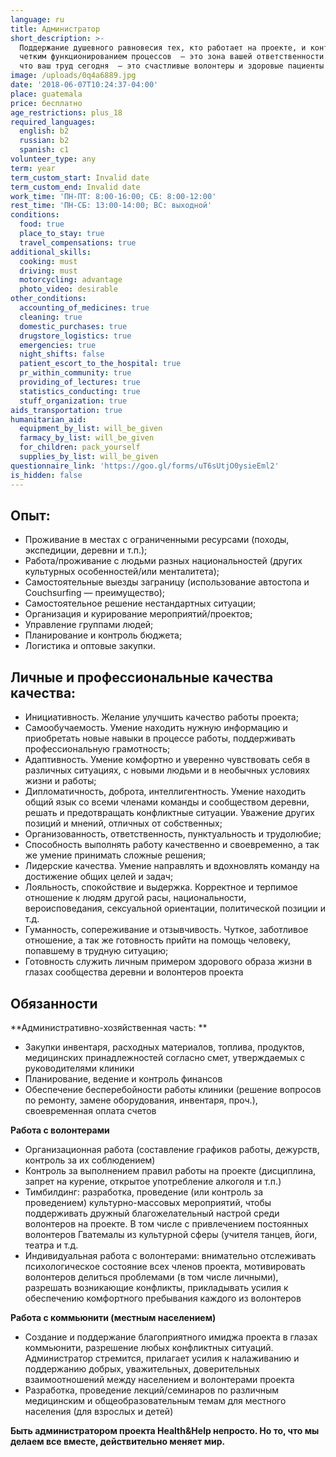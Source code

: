 ```yaml
---
language: ru
title: Администратор
short_description: >-
  Поддержание душевного равновесия тех, кто работает на проекте, и контроль за
  четким функционированием процессов  — это зона вашей ответственности. Помните,
  что ваш труд сегодня  — это счастливые волонтеры и здоровые пациенты завтра.
image: /uploads/0q4a6889.jpg
date: '2018-06-07T10:24:37-04:00'
place: guatemala
price: бесплатно
age_restrictions: plus_18
required_languages:
  english: b2
  russian: b2
  spanish: c1
volunteer_type: any
term: year
term_custom_start: Invalid date
term_custom_end: Invalid date
work_time: 'ПН-ПТ: 8:00-16:00; СБ: 8:00-12:00'
rest_time: 'ПН-СБ: 13:00-14:00; ВС: выходной'
conditions:
  food: true
  place_to_stay: true
  travel_compensations: true
additional_skills:
  cooking: must
  driving: must
  motorcycling: advantage
  photo_video: desirable
other_conditions:
  accounting_of_medicines: true
  cleaning: true
  domestic_purchases: true
  drugstore_logistics: true
  emergencies: true
  night_shifts: false
  patient_escort_to_the_hospital: true
  pr_within_community: true
  providing_of_lectures: true
  statistics_conducting: true
  stuff_organization: true
aids_transportation: true
humanitarian_aid:
  equipment_by_list: will_be_given
  farmacy_by_list: will_be_given
  for_children: pack_yourself
  supplies_by_list: will_be_given
questionnaire_link: 'https://goo.gl/forms/uT6sUtjO0ysieEml2'
is_hidden: false
---
```

## Опыт:

* Проживание в местах с ограниченными ресурсами (походы, экспедиции, деревни и т.п.);
* Работа/проживание с людьми разных национальностей (других культурных особенностей/или менталитета);
* Самостоятельные выезды заграницу (использование автостопа и Couchsurfing — преимущество);
* Самостоятельное решение нестандартных ситуации;
* Организация и курирование мероприятий/проектов;
* Управление группами людей;
* Планирование и контроль бюджета;
* Логистика и оптовые закупки.

## Личные и профессиональные качества качества:

* Инициативность. Желание улучшить качество работы проекта;
* Самообучаемость. Умение находить нужную информацию и приобретать новые навыки в процессе работы, поддерживать профессиональную грамотность;
* Адаптивность. Умение комфортно и уверенно чувствовать себя в различных ситуациях, с новыми людьми и в необычных условиях жизни и работы;
* Дипломатичность, доброта, интеллигентность. Умение находить общий язык со всеми членами команды и сообществом деревни, решать и предотвращать конфликтные ситуации. Уважение других позиций и мнений, отличных от собственных;
* Организованность, ответственность, пунктуальность и трудолюбие;
* Способность выполнять работу качественно и своевременно, а так же умение принимать сложные решения;
* Лидерские качества. Умение направлять и вдохновлять команду на достижение общих целей и задач;
* Лояльность, cпокойствие и выдержка. Корректное и терпимое отношение к людям другой расы, национальности, вероисповедания, сексуальной ориентации, политической позиции и т.д.
* Гуманность, сопереживание и отзывчивость. Чуткое, заботливое отношение, а так же готовность прийти на помощь человеку, попавшему в трудную ситуацию;
* Готовность служить личным примером здорового образа жизни в глазах сообщества деревни и волонтеров проекта

## Обязанности

**Административно-хозяйственная часть:
**

* Закупки инвентаря, расходных материалов, топлива, продуктов, медицинских принадлежностей согласно смет, утверждаемых с руководителями клиники
* Планирование, ведение и контроль финансов
* Обеспечение бесперебойности работы клиники (решение вопросов по ремонту, замене оборудования, инвентаря, проч.), своевременная оплата счетов

**Работа с волонтерами**

* Организационная работа (составление графиков работы, дежурств, контроль за их соблюдением)
* Контроль за выполнением правил работы на проекте (дисциплина, запрет на курение, открытое употребление алкоголя и т.п.)
* Тимбилдинг: разработка, проведение (или контроль за проведением) культурно-массовых мероприятий, чтобы поддерживать дружный благожелательный настрой среди волонтеров на проекте. В том числе с привлечением постоянных волонтеров Гватемалы из культурной сферы (учителя танцев, йоги, театра и т.д.
* Индивидуальная работа с волонтерами: внимательно отслеживать психологическое состояние всех членов проекта, мотивировать волонтеров делиться проблемами (в том числе личными), разрешать возникающие конфликты, прикладывать усилия к обеспечению комфортного пребывания каждого из волонтеров

**Работа с коммьюнити (местным населением)**

* Создание и поддержание благоприятного имиджа проекта в глазах коммьюнити, разрешение любых конфликтных ситуаций. Администратор стремится, прилагает усилия к налаживанию и поддержанию добрых, уважительных, доверительных взаимоотношений между населением и волонтерами проекта
* Разработка, проведение лекций/семинаров по различным медицинским и общеобразовательным темам для местного населения (для взрослых и детей)

**Быть администратором проекта Health&Help непросто. Но то, что мы делаем все вместе, действительно меняет мир.**
